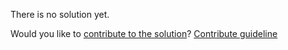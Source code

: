 
There is no solution yet.

Would you like to [contribute to the solution](https://github.com/BFEdev/BFE.dev-solutions/blob/main/quiz/reduce_en.md)? [Contribute guideline](https://github.com/BFEdev/BFE.dev-solutions#how-to-contribute)
